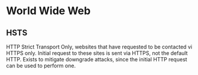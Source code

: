 # World Wide Web

## HSTS

HTTP Strict Transport Only, websites that have requested to be contacted
vi HTTPS only. Initial request to these sites is sent via HTTPS, not the
default HTTP. Exists to mitigate downgrade attacks, since the initial
HTTP request can be used to perform one.
